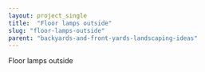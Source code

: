 ```yaml
---
layout: project_single
title:  "Floor lamps outside"
slug: "floor-lamps-outside"
parent: "backyards-and-front-yards-landscaping-ideas"
---
```

Floor lamps outside